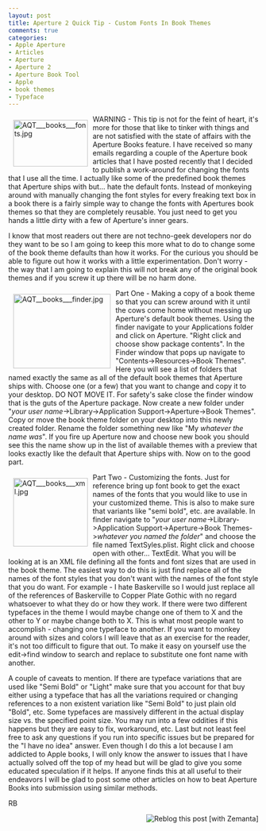 ```yaml
---
layout: post
title: Aperture 2 Quick Tip - Custom Fonts In Book Themes
comments: true
categories:
- Apple Aperture
- Articles
- Aperture
- Aperture 2
- Aperture Book Tool
- Apple
- book themes
- Typeface
---
```

<a href="/wp-content/uploads/2008/AQT___books___fonts.jpg"><img title="AQT___books___fonts.jpg" src="/wp-content/uploads/2008/.thumbs/.AQT___books___fonts.jpg" border="0" alt="AQT___books___fonts.jpg" hspace="10" vspace="10" width="150" height="94" align="left" /></a>WARNING - This tip is not for the feint of heart, it's more for those that like to tinker with things and are not satisfied with the state of affairs with the Aperture Books feature. I have received so many emails regarding a couple of the Aperture book articles that I have posted recently that I decided to publish a work-around for changing the fonts that I use all the time. I actually like some of the predefined book themes that Aperture ships with but... hate the default fonts. Instead of monkeying around with manually changing the font styles for every freaking text box in a book there is a fairly simple way to change the fonts with Apertures book themes so that they are completely reusable. You just need to get you hands a little dirty with a few of Aperture's inner gears.

<!--more-->I know that most readers out there are not techno-geek developers nor do they want to be so I am going to keep this more what to do to change some of the book theme defaults than how it works. For the curious you should be able to figure out how it works with a little experimentation. Don't worry - the way that I am going to explain this will not break any of the original book themes and if you screw it up there will be no harm done.

<a href="/wp-content/uploads/2008/AQT__books___finder.jpg"><img title="AQT__books___finder.jpg" src="/wp-content/uploads/2008/.thumbs/.AQT__books___finder.jpg" border="0" alt="AQT__books___finder.jpg" hspace="10" vspace="10" width="196" height="150" align="left" /></a>Part One - Making a copy of a book theme so that you can screw around with it until the cows come home without messing up Aperture's default book themes. Using the finder navigate to your Applications folder and click on Aperture. "Right click and choose show package contents". In the Finder window that pops up navigate to "Contents-&gt;Resources-&gt;Book Themes". Here you will see a list of folders that named exactly the same as all of the default book themes that Aperture ships with. Choose one (or a few) that you want to change and copy it to your desktop. DO NOT MOVE IT. For safety's sake close the finder window that is the guts of the Aperture package. Now create a new folder under "<em>your user name</em>-&gt;Library-&gt;Application Support-&gt;Aperture-&gt;Book Themes". Copy or move the book theme folder on your desktop into this newly created folder. Rename the folder something new like "My <em>whatever the name was</em>". If you fire up Aperture now and choose new book you should see this the name show up in the list of available themes with a preview that looks exactly like the default that Aperture ships with. Now on to the good part.

<a href="/wp-content/uploads/2008/AQT___books___xml.jpg"><img title="AQT___books___xml.jpg" src="/wp-content/uploads/2008/.thumbs/.AQT___books___xml.jpg" border="0" alt="AQT___books___xml.jpg" hspace="10" vspace="10" width="150" height="138" align="left" /></a>Part Two - Customizing the fonts. Just for reference bring up font book to get the exact names of the fonts that you would like to use in your customized theme. This is also to make sure that variants like "semi bold", etc. are available. In finder navigate to "<em>your user name</em>-&gt;Library-&gt;Application Support-&gt;Aperture-&gt;Book Themes-&gt;<em>whatever you named the folder</em>" and choose the file named TextSyles.plist. Right click and choose open with other... TextEdit. What you will be looking at is an XML file defining all the fonts and font sizes that are used in the book theme. The easiest way to do this is just find replace all of the names of the font styles that you don't want with the names of the font style that you do want. For example - I hate Baskerville so I would just replace all of the references of Baskerville to Copper Plate Gothic with no regard whatsoever to what they do or how they work. If there were two different typefaces in the theme I would maybe change one of them to X and the other to Y or maybe change both to X. This is what most people want to accomplish - changing one typeface to another. If you want to monkey around with sizes and colors I will leave that as an exercise for the reader, it's not too difficult to figure that out. To make it easy on yourself use the edit-&gt;find window to search and replace to substitute one font name with another.

A couple of caveats to mention. If there are typeface variations that are used like "Semi Bold" or "Light" make sure that you account for that buy either using a typeface that has all the variations required or changing references to a non existent variation like "Semi Bold" to just plain old "Bold", etc. Some typefaces are massively different in the actual display size vs. the specified point size. You may run into a few oddities if this happens but they are easy to fix, workaround, etc. Last but not least feel free to ask any questions if you run into specific issues but be prepared for the "I have no idea" answer. Even though I do this a lot because I am addicted to Apple books, I will only know the answer to issues that I have actually solved off the top of my head but will be glad to give you some educated speculation if it helps. If anyone finds this at all useful to their endeavors I will be glad to post some other articles on how to beat Aperture Books into submission using similar methods.

RB
<div class="zemanta-pixie" style="margin-top: 10px; height: 15px;"><a class="zemanta-pixie-a" title="Zemified by Zemanta" href="http://reblog.zemanta.com/zemified/304cce08-d493-4f9e-957f-26cf655261d4/"><img class="zemanta-pixie-img" style="border: medium none ; float: right;" src="http://img.zemanta.com/reblog_e.png?x-id=304cce08-d493-4f9e-957f-26cf655261d4" alt="Reblog this post [with Zemanta]" /></a></div>